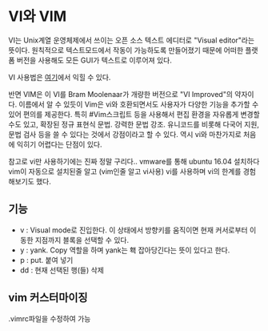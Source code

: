 # VI와 VIM

VI는 Unix계열 운영체제에서 쓰이는 오픈 소스 텍스트 에디터로 "Visual editor"라는 뜻이다. 원칙적으로 텍스트모드에서 작동이 가능하도록 만들어졌기 때문에 어떠한 플랫폼 버전을 사용해도 모든 GUI가 텍스트로 이루어져 있다.

VI 사용법은 [여기](https://wiki.kldp.org/KoreanDoc/html/Vim_Guide-KLDP/Vim_Guide-KLDP.html)에서 익힐 수 있다.

반면 VIM은 이 VI를 Bram Moolenaar가 개량한 버전으로 "VI Improved"의 약자이다. 이름에서 알 수 있듯이 Vim은 vi와 호환되면서도 사용자가 다양한 기능을 추가할 수 있어 편의를 제공한다. 특히 #Vim스크립트 등을 사용해서 편집 환경을 자유롭게 변경할 수도 있고, 확장된 정규 표현식 문법. 강력한 문법 강조. 유니코드를 비롯해 다국어 지원, 문법 검사 등을 쓸 수 있다는 것에서 강점이라고 할 수 있다. 역시 vi와 마찬가지로 처음에 익히기 어렵다는 단점이 있다.

참고로 vi만 사용하기에는 진짜 정말 구리다.. vmware를 통해 ubuntu 16.04 설치하다 vim이 자동으로 설치된줄 알고 (vim인줄 알고 vi사용) vi를 사용하며 vi의 한계를 경험해보기도 했다.  

## 기능

* v : Visual mode로 진입한다. 이 상태에서 방향키를 움직이면 현재 커서로부터 이동한 지점까지 블록을 선택할 수 있다.
* y : yank. Copy 역할을 하며 yank는 홱 잡아당긴다는 뜻이 있다고 한다.
* p : put. 붙여 넣기
* dd : 현재 선택된 행(들) 삭제

## vim 커스터마이징 

.vimrc파일을 수정하여 가능
